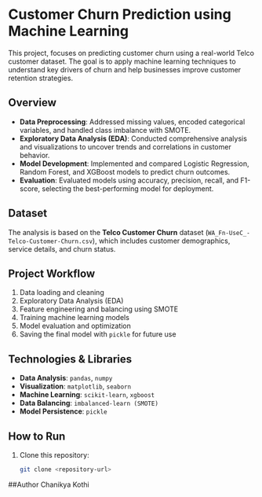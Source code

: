 # Customer Churn Prediction using Machine Learning

This project, focuses on predicting customer churn using a real-world Telco customer dataset. The goal is to apply machine learning techniques to understand key drivers of churn and help businesses improve customer retention strategies.

## Overview

- **Data Preprocessing**: Addressed missing values, encoded categorical variables, and handled class imbalance with SMOTE.
- **Exploratory Data Analysis (EDA)**: Conducted comprehensive analysis and visualizations to uncover trends and correlations in customer behavior.
- **Model Development**: Implemented and compared Logistic Regression, Random Forest, and XGBoost models to predict churn outcomes.
- **Evaluation**: Evaluated models using accuracy, precision, recall, and F1-score, selecting the best-performing model for deployment.

## Dataset

The analysis is based on the **Telco Customer Churn** dataset (`WA_Fn-UseC_-Telco-Customer-Churn.csv`), which includes customer demographics, service details, and churn status.

## Project Workflow

1. Data loading and cleaning
2. Exploratory Data Analysis (EDA)
3. Feature engineering and balancing using SMOTE
4. Training machine learning models
5. Model evaluation and optimization
6. Saving the final model with `pickle` for future use

## Technologies & Libraries

- **Data Analysis**: `pandas`, `numpy`
- **Visualization**: `matplotlib`, `seaborn`
- **Machine Learning**: `scikit-learn`, `xgboost`
- **Data Balancing**: `imbalanced-learn (SMOTE)`
- **Model Persistence**: `pickle`

## How to Run

1. Clone this repository:
   ```bash
   git clone <repository-url>
##Author
Chanikya Kothi
